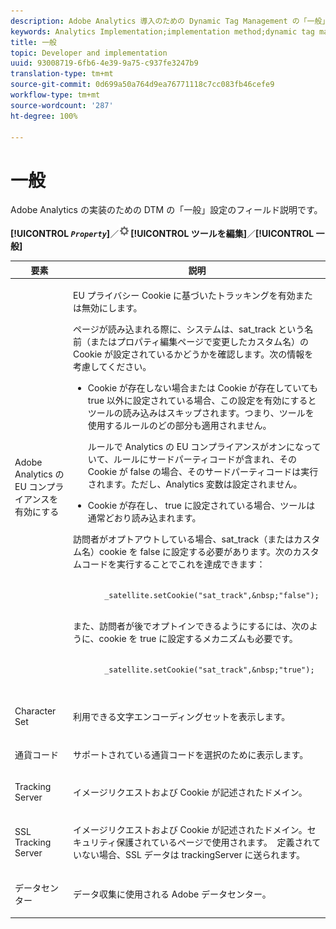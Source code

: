 ```yaml
---
description: Adobe Analytics 導入のための Dynamic Tag Management の「一般」設定のフィールド説明です。
keywords: Analytics Implementation;implementation method;dynamic tag management;dtm;general settings;eu compliance;character set;currency code;tracking server;ssl tracking server
title: 一般
topic: Developer and implementation
uuid: 93008719-6fb6-4e39-9a75-c937fe3247b9
translation-type: tm+mt
source-git-commit: 0d699a50a764d9ea76771118c7cc083fb46cefe9
workflow-type: tm+mt
source-wordcount: '287'
ht-degree: 100%

---
```



# 一般

Adobe Analytics の実装のための DTM の「一般」設定のフィールド説明です。

**[!UICONTROL *`Property`*]**／![](assets/settings_gear.png)**[!UICONTROL ツールを編集]**／**[!UICONTROL 一般]**

<table id="table_DD8DA303698041D296DD5DB080AF7971"> 
 <thead> 
  <tr> 
   <th colname="col1" class="entry"> 要素 </th> 
   <th colname="col2" class="entry"> 説明 </th> 
  </tr> 
 </thead>
 <tbody> 
  <tr> 
   <td colname="col1"> <p><span class="keyword">Adobe Analytics</span> の EU コンプライアンスを有効にする  </p> </td> 
   <td colname="col2"> <p> EU プライバシー Cookie に基づいたトラッキングを有効または無効にします。 </p> <p>ページが読み込まれる際に、システムは、<span class="filepath">sat_track</span> という名前（または<span class="wintitle">プロパティ編集</span>ページで変更したカスタム名）の Cookie が設定されているかどうかを確認します。次の情報を考慮してください。 </p> 
    <ul id="ul_42A6D728F0BC4FBABB0069EFB66DCB01"> 
     <li id="li_227CB14326344AA3980F20C7EACF2AD2"> <p> Cookie が存在しない場合または Cookie が存在していても<span class="term"> true </span> 以外に設定されている場合、この設定を有効にするとツールの読み込みはスキップされます。つまり、ツールを使用するルールのどの部分も適用されません。 </p> <p>ルールで Analytics の EU コンプライアンスがオンになっていて、ルールにサードパーティコードが含まれ、その Cookie が   <span class="term"> false </span> の場合、そのサードパーティコードは実行されます。ただし、Analytics 変数は設定されません。 </p> </li> 
     <li id="li_1E74E02D7E4646ACA86D862A1D3C6679"> Cookie が存在し、<span class="term"> true </span> に設定されている場合、ツールは通常どおり読み込まれます。 </li> 
    </ul> <p>訪問者がオプトアウトしている場合、<span class="filepath">sat_track</span>（またはカスタム名）cookie を <span class="term">false</span> に設定する必要があります。次のカスタムコードを実行することでこれを達成できます： </p> <p> 
     <code>
       _satellite.setCookie("sat_track",&amp;nbsp;"false"); 
     </code> </p> <p> また、訪問者が後でオプトインできるようにするには、次のように、cookie を <span class="term">true</span> に設定するメカニズムも必要です。 </p> <p> 
     <code>
       _satellite.setCookie("sat_track",&amp;nbsp;"true"); 
     </code> </p> </td> 
  </tr> 
  <tr> 
   <td colname="col1"> <p>Character Set </p> </td> 
   <td colname="col2"> <p>利用できる文字エンコーディングセットを表示します。 </p> </td> 
  </tr> 
  <tr> 
   <td colname="col1"> <p>通貨コード </p> </td> 
   <td colname="col2"> <p>サポートされている通貨コードを選択のために表示します。 </p> </td> 
  </tr> 
  <tr> 
   <td colname="col1"> <p>Tracking Server </p> </td> 
   <td colname="col2"> <p>イメージリクエストおよび Cookie が記述されたドメイン。 </p> </td> 
  </tr> 
  <tr> 
   <td colname="col1"> <p>SSL Tracking Server </p> </td> 
   <td colname="col2"> <p>イメージリクエストおよび Cookie が記述されたドメイン。セキュリティ保護されているページで使用されます。  定義されていない場合、SSL データは<span class="term"> trackingServer </span> に送られます。 </p> </td> 
  </tr> 
  <tr> 
   <td colname="col1"> <p>データセンター </p> </td> 
   <td colname="col2"> <p>データ収集に使用される Adobe データセンター。 </p> </td> 
  </tr> 
 </tbody> 
</table>

